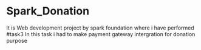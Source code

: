 # Spark_Donation
It is Web development project by spark foundation where i have performed #task3 
In this task i had to make payment gateway intergration for donation purpose 
